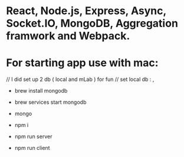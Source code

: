# React, Node.js, Express,  Async, Socket.IO, MongoDB, Aggregation framwork and Webpack.

# For starting app use with mac: 
// I did set up 2 db ( local and mLab ) for fun
// set local db : ,
- brew install mongodb
- brew services start mongodb
- mongo

- npm i
- npm run server
- npm run client 


